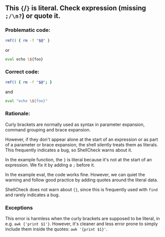 ## This `{`/`}` is literal. Check expression (missing `;/\n?`) or quote it.

### Problematic code:

```sh
rmf() { rm -f "$@" }
```

or

```sh
eval echo \${foo}
```

### Correct code:

```sh
rmf() { rm -f "$@"; }
```

and

```sh
eval "echo \${foo}"
```

### Rationale:

Curly brackets are normally used as syntax in parameter expansion, command grouping and brace expansion.

However, if they don't appear alone at the start of an expression or as part of a parameter or brace expansion, the shell silently treats them as literals. This frequently indicates a bug, so ShellCheck warns about it.

In the example function, the `}` is literal because it's not at the start of an expression. We fix it by adding a `;` before it.

In the example eval, the code works fine. However, we can quiet the warning and follow good practice by adding quotes around the literal data.

ShellCheck does not warn about `{}`, since this is frequently used with `find` and rarely indicates a bug.

### Exceptions

This error is harmless when the curly brackets are supposed to be literal, in e.g. `awk {'print $1'}`. However, it's cleaner and less error prone to simply include them inside the quotes: `awk '{print $1}'`.